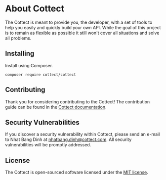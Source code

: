 # About Cottect

The Cottect is meant to provide you, the developer, with a set of tools to help you easily and quickly build your own API. While the goal of this project is to remain as flexible as possible it still won't cover all situations and solve all problems.

## Installing

Install using Composer.

```
composer require cottect/cottect
```

## Contributing

Thank you for considering contributing to the Cottect! The contribution guide can be found in the [Cottect documentation](http://developers.cottect.com/contributions).

## Security Vulnerabilities

If you discover a security vulnerability within Cottect, please send an e-mail to Nhat Bang Dinh at nhatbang.dinh@cottect.com. All security vulnerabilities will be promptly addressed.

## License

The Cottect is open-sourced software licensed under the [MIT license](http://opensource.org/licenses/MIT).
